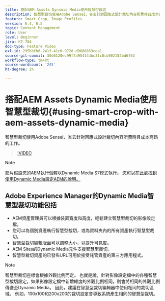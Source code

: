 ```yaml
---
title: 搭配AEM Assets Dynamic Media使用智慧型裁切
description: 智慧型裁切使用Adobe Sensei，省去針對回應式設計裁切內容所費時且成本高昂的工作。
feature: Smart Crop, Image Profiles
version: 6.4, 6.5
topic: Content Management
role: User
level: Beginner
jira: KT-784
doc-type: Feature Video
exl-id: 295bbfb6-241f-41c0-972d-d9688863cea1
source-git-commit: 30d6120ec99f7a95414dbc31c0cb002152bd6763
workflow-type: tm+mt
source-wordcount: '245'
ht-degree: 2%

---
```


# 搭配AEM Assets Dynamic Media使用智慧型裁切{#using-smart-crop-with-aem-assets-dynamic-media}

智慧型裁切使用Adobe Sensei，省去針對回應式設計裁切內容所費時且成本高昂的工作。

>[!VIDEO](https://video.tv.adobe.com/v/21519?quality=12&learn=on)

>[!NOTE]
>
>影片假設您的AEM執行個體以Dynamic Media S7模式執行。 [您可以在此處找到使用Dynamic Media設定AEM的說明。](https://helpx.adobe.com/tw/experience-manager/6-3/assets/using/config-dynamic-fp-14410.html)

## Adobe Experience Manager的Dynamic Media智慧型裁切功能包括

* AEM資產管理員可以根據裝置寬度和高度，輕鬆建立智慧型裁切的影像設定檔。
* 您可以為個別資產執行智慧型裁切，或為資料夾內的所有資產執行智慧型裁切。
* 智慧型裁切編輯版面可以調整大小，以提升可見度。
* AEM Sites的Dynamic Media元件支援智慧型裁切。
* 智慧型裁切資產的已發佈URL可用於接受託管資產的第三方應用程式。

>[!NOTE]
>
>智慧型裁切座標會根據外觀比例而定。 也就是說，針對影像設定檔中的各種智慧型裁切設定，如果影像設定檔中新增維度的外觀比例相同，則會將相同的外觀比例傳送至Dynamic Media。 因此，建議在智慧型裁切編輯器中使用相同的裁切區域。 例如，100x100和200x200的裁切設定會導致系統產生相同的智慧型裁切。
